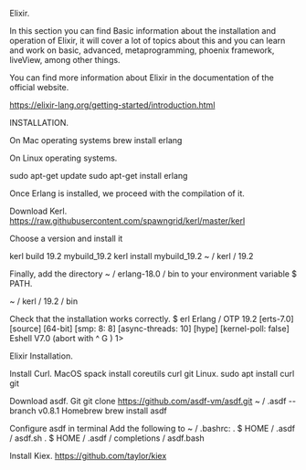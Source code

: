 Elixir.

In this section you can find Basic information about the installation and operation of Elixir, it will cover a lot of topics about this and you can learn and work on basic, advanced, metaprogramming, phoenix framework, liveView, among other things.

You can find more information about Elixir in the documentation of the official website.

https://elixir-lang.org/getting-started/introduction.html

INSTALLATION.

On Mac operating systems
brew install erlang

On Linux operating systems.

sudo apt-get update
sudo apt-get install erlang

Once Erlang is installed, we proceed with the compilation of it.

Download Kerl.
  https://raw.githubusercontent.com/spawngrid/kerl/master/kerl

Choose a version and install it

  kerl build 19.2 mybuild_19.2
  kerl install mybuild_19.2 ~ / kerl / 19.2

Finally, add the directory ~ / erlang-18.0 / bin to your environment variable $ PATH.

  ~ / kerl / 19.2 / bin

Check that the installation works correctly.
  $ erl
  Erlang / OTP 19.2 [erts-7.0] [source] [64-bit] [smp: 8: 8] [async-threads: 10] [hype] [kernel-poll: false] Eshell V7.0 (abort with ^ G )
  1>

Elixir Installation.

  Install Curl.
    MacOS
      spack install coreutils curl git
    Linux.
      sudo apt install curl git

  Download asdf.
  Git
  git clone https://github.com/asdf-vm/asdf.git ~ / .asdf --branch v0.8.1
  Homebrew
    brew install asdf

  Configure asdf in terminal
    Add the following to ~ / .bashrc:
      . $ HOME / .asdf / asdf.sh
      . $ HOME / .asdf / completions / asdf.bash

  Install Kiex.
    https://github.com/taylor/kiex
